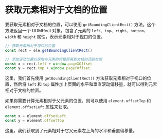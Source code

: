 # 获取元素相对于文档的位置

要获取元素相对于文档的位置，可以使用 `getBoundingClientRect()` 方法。这个方法返回一个 DOMRect 对象，包含了元素的 `left`、`top`、`right`、`bottom`、`width` 和 `height` 属性，表示元素相对于视口的位置。

```js
// 获取元素相对于视口的位置
const rect = ele.getBoundingClientRect()

// 添加滚动位置以获取与元素的完整距离到文档的顶部左侧
const x = rect.left + window.pageXOffset
const y = rect.top + window.pageYOffset
```

这里，我们首先使用 `getBoundingClientRect()` 方法获取元素相对于视口的位置，然后将 `left` 和 `top` 属性加上页面的水平和垂直滚动偏移量，就可以得到元素相对于文档的位置。

如果你需要计算元素相对于父元素的位置，则可以使用 `element.offsetTop` 和 `element.offsetLeft` 属性来获取。

```js
const x = element.offsetLeft
const y = element.offsetTop
```

这里，我们获取到了元素相对于它父元素左上角的水平和垂直偏移量。
